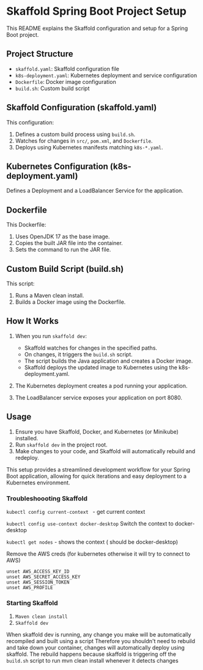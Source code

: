 # Skaffold Spring Boot Project Setup

This README explains the Skaffold configuration and setup for a Spring Boot project.

## Project Structure

- `skaffold.yaml`: Skaffold configuration file
- `k8s-deployment.yaml`: Kubernetes deployment and service configuration
- `Dockerfile`: Docker image configuration
- `build.sh`: Custom build script

## Skaffold Configuration (skaffold.yaml)
This configuration:
1. Defines a custom build process using `build.sh`.
2. Watches for changes in `src/`, `pom.xml`, and `Dockerfile`.
3. Deploys using Kubernetes manifests matching `k8s-*.yaml`.

## Kubernetes Configuration (k8s-deployment.yaml)

Defines a Deployment and a LoadBalancer Service for the application.

## Dockerfile
This Dockerfile:
1. Uses OpenJDK 17 as the base image.
2. Copies the built JAR file into the container.
3. Sets the command to run the JAR file.

## Custom Build Script (build.sh)

This script:
1. Runs a Maven clean install.
2. Builds a Docker image using the Dockerfile.

## How It Works

1. When you run `skaffold dev`:
    - Skaffold watches for changes in the specified paths.
    - On changes, it triggers the `build.sh` script.
    - The script builds the Java application and creates a Docker image.
    - Skaffold deploys the updated image to Kubernetes using the k8s-deployment.yaml.

2. The Kubernetes deployment creates a pod running your application.

3. The LoadBalancer service exposes your application on port 8080.

## Usage

1. Ensure you have Skaffold, Docker, and Kubernetes (or Minikube) installed.
2. Run `skaffold dev` in the project root.
3. Make changes to your code, and Skaffold will automatically rebuild and redeploy.

This setup provides a streamlined development workflow for your Spring Boot application, allowing for quick iterations and easy deployment to a Kubernetes environment.

### Troubleshoooting Skaffold

```kubectl config current-context ``` -  get current context

```kubectl config use-context docker-desktop``` Switch the context to docker-desktop 

```kubectl get nodes``` - shows the context ( should be docker-desktop)

Remove the AWS creds (for kubernetes otherwise it will try to connect to AWS)
```
unset AWS_ACCESS_KEY_ID                  
unset AWS_SECRET_ACCESS_KEY
unset AWS_SESSION_TOKEN
unset AWS_PROFILE
```
### Starting Skaffold

1. `Maven clean install`
2. `Skaffold dev`

When skaffold dev is running, any change you make will be automatically recompiled and built using a script
Therefore you shouldn't need to rebuild and take down your container, changes will automatically deploy using skaffold.
The rebuild happens because skaffold is triggering off the `build.sh` script to run mvn clean install whenever it detects changes 